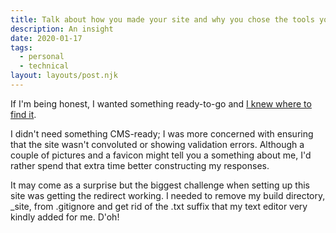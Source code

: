 ```yaml
---
title: Talk about how you made your site and why you chose the tools you did
description: An insight
date: 2020-01-17
tags:
  - personal
  - technical
layout: layouts/post.njk
---
```

If I'm being honest, I wanted something ready-to-go and [I knew where to find it](https://templates.netlify.com).

I didn't need something CMS-ready; I was more concerned with ensuring that the site wasn't convoluted or showing validation errors. Although a couple of pictures and a favicon might tell you a something about me, I'd rather spend that extra time better constructing my responses.

It may come as a surprise but the biggest challenge when setting up this site was getting the redirect working. I needed to remove my build directory, _site, from .gitignore and get rid of the .txt suffix that my text editor very kindly added for me. D'oh!